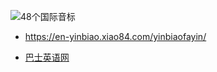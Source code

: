 ![48个国际音标](<http://r.photo.store.qq.com/psb?/V14L47VC0w3vOf/Lvmypwp*C9XciwUxAx0PSMAQJobXecHoAx5Mtn2Ept0!/r/dLYAAAAAAAAA>)







- <https://en-yinbiao.xiao84.com/yinbiaofayin/>

- [巴士英语网](https://www.xiao84.com/)